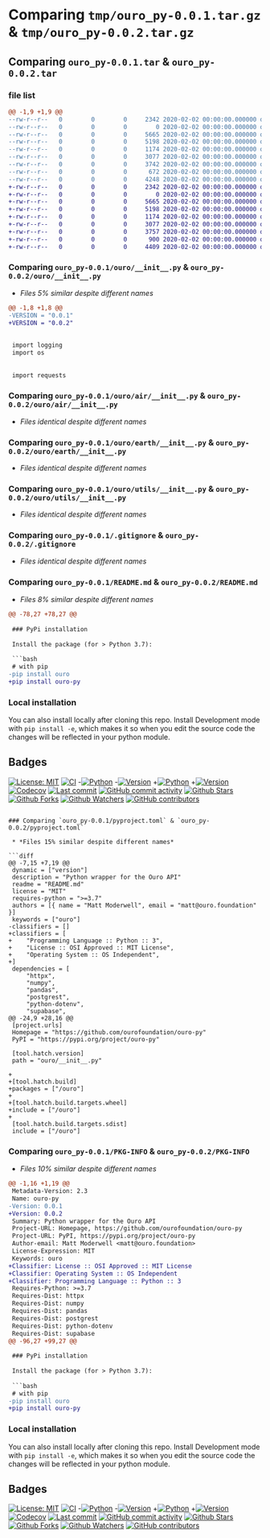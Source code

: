 # Comparing `tmp/ouro_py-0.0.1.tar.gz` & `tmp/ouro_py-0.0.2.tar.gz`

## Comparing `ouro_py-0.0.1.tar` & `ouro_py-0.0.2.tar`

### file list

```diff
@@ -1,9 +1,9 @@
--rw-r--r--   0        0        0     2342 2020-02-02 00:00:00.000000 ouro_py-0.0.1/ouro/__init__.py
--rw-r--r--   0        0        0        0 2020-02-02 00:00:00.000000 ouro_py-0.0.1/ouro/ouro.py
--rw-r--r--   0        0        0     5665 2020-02-02 00:00:00.000000 ouro_py-0.0.1/ouro/air/__init__.py
--rw-r--r--   0        0        0     5198 2020-02-02 00:00:00.000000 ouro_py-0.0.1/ouro/earth/__init__.py
--rw-r--r--   0        0        0     1174 2020-02-02 00:00:00.000000 ouro_py-0.0.1/ouro/utils/__init__.py
--rw-r--r--   0        0        0     3077 2020-02-02 00:00:00.000000 ouro_py-0.0.1/.gitignore
--rw-r--r--   0        0        0     3742 2020-02-02 00:00:00.000000 ouro_py-0.0.1/README.md
--rw-r--r--   0        0        0      672 2020-02-02 00:00:00.000000 ouro_py-0.0.1/pyproject.toml
--rw-r--r--   0        0        0     4248 2020-02-02 00:00:00.000000 ouro_py-0.0.1/PKG-INFO
+-rw-r--r--   0        0        0     2342 2020-02-02 00:00:00.000000 ouro_py-0.0.2/ouro/__init__.py
+-rw-r--r--   0        0        0        0 2020-02-02 00:00:00.000000 ouro_py-0.0.2/ouro/ouro.py
+-rw-r--r--   0        0        0     5665 2020-02-02 00:00:00.000000 ouro_py-0.0.2/ouro/air/__init__.py
+-rw-r--r--   0        0        0     5198 2020-02-02 00:00:00.000000 ouro_py-0.0.2/ouro/earth/__init__.py
+-rw-r--r--   0        0        0     1174 2020-02-02 00:00:00.000000 ouro_py-0.0.2/ouro/utils/__init__.py
+-rw-r--r--   0        0        0     3077 2020-02-02 00:00:00.000000 ouro_py-0.0.2/.gitignore
+-rw-r--r--   0        0        0     3757 2020-02-02 00:00:00.000000 ouro_py-0.0.2/README.md
+-rw-r--r--   0        0        0      900 2020-02-02 00:00:00.000000 ouro_py-0.0.2/pyproject.toml
+-rw-r--r--   0        0        0     4409 2020-02-02 00:00:00.000000 ouro_py-0.0.2/PKG-INFO
```

### Comparing `ouro_py-0.0.1/ouro/__init__.py` & `ouro_py-0.0.2/ouro/__init__.py`

 * *Files 5% similar despite different names*

```diff
@@ -1,8 +1,8 @@
-VERSION = "0.0.1"
+VERSION = "0.0.2"
 
 
 import logging
 import os
 
 
 import requests
```

### Comparing `ouro_py-0.0.1/ouro/air/__init__.py` & `ouro_py-0.0.2/ouro/air/__init__.py`

 * *Files identical despite different names*

### Comparing `ouro_py-0.0.1/ouro/earth/__init__.py` & `ouro_py-0.0.2/ouro/earth/__init__.py`

 * *Files identical despite different names*

### Comparing `ouro_py-0.0.1/ouro/utils/__init__.py` & `ouro_py-0.0.2/ouro/utils/__init__.py`

 * *Files identical despite different names*

### Comparing `ouro_py-0.0.1/.gitignore` & `ouro_py-0.0.2/.gitignore`

 * *Files identical despite different names*

### Comparing `ouro_py-0.0.1/README.md` & `ouro_py-0.0.2/README.md`

 * *Files 8% similar despite different names*

```diff
@@ -78,27 +78,27 @@
 
 ### PyPi installation
 
 Install the package (for > Python 3.7):
 
 ```bash
 # with pip
-pip install ouro
+pip install ouro-py
 ```
 
 ### Local installation
 
 You can also install locally after cloning this repo. Install Development mode with `pip install -e`, which makes it so when you edit the source code the changes will be reflected in your python module.
 
 ## Badges
 
 [![License: MIT](https://img.shields.io/badge/License-MIT-green.svg?label=license)](https://opensource.org/licenses/MIT)
 [![CI](https://github.com/ourofoundation/ouro-py/actions/workflows/ci.yml/badge.svg)](https://github.com/ourofoundation/ouro-py/actions/workflows/ci.yml)
-[![Python](https://img.shields.io/pypi/pyversions/ouro)](https://pypi.org/project/ouro)
-[![Version](https://img.shields.io/pypi/v/ouro?color=%2334D058)](https://pypi.org/project/ouro)
+[![Python](https://img.shields.io/pypi/pyversions/ouro-py)](https://pypi.org/project/ouro-py)
+[![Version](https://img.shields.io/pypi/v/ouro-py?color=%2334D058)](https://pypi.org/project/ouro-py)
 [![Codecov](https://codecov.io/gh/ourofoundation/ouro-py/branch/develop/graph/badge.svg)](https://codecov.io/gh/ourofoundation/ouro-py)
 [![Last commit](https://img.shields.io/github/last-commit/ourofoundation/ouro-py.svg?style=flat)](https://github.com/ourofoundation/ouro-py/commits)
 [![GitHub commit activity](https://img.shields.io/github/commit-activity/m/ourofoundation/ouro-py)](https://github.com/ourofoundation/ouro-py/commits)
 [![Github Stars](https://img.shields.io/github/stars/ourofoundation/ouro-py?style=flat&logo=github)](https://github.com/ourofoundation/ouro-py/stargazers)
 [![Github Forks](https://img.shields.io/github/forks/ourofoundation/ouro-py?style=flat&logo=github)](https://github.com/ourofoundation/ouro-py/network/members)
 [![Github Watchers](https://img.shields.io/github/watchers/ourofoundation/ouro-py?style=flat&logo=github)](https://github.com/ourofoundation/ouro-py)
 [![GitHub contributors](https://img.shields.io/github/contributors/ourofoundation/ouro-py)](https://github.com/ourofoundation/ouro-py/graphs/contributors)
```

### Comparing `ouro_py-0.0.1/pyproject.toml` & `ouro_py-0.0.2/pyproject.toml`

 * *Files 15% similar despite different names*

```diff
@@ -7,15 +7,19 @@
 dynamic = ["version"]
 description = "Python wrapper for the Ouro API"
 readme = "README.md"
 license = "MIT"
 requires-python = ">=3.7"
 authors = [{ name = "Matt Moderwell", email = "matt@ouro.foundation" }]
 keywords = ["ouro"]
-classifiers = []
+classifiers = [
+    "Programming Language :: Python :: 3",
+    "License :: OSI Approved :: MIT License",
+    "Operating System :: OS Independent",
+]
 dependencies = [
     "httpx",
     "numpy",
     "pandas",
     "postgrest",
     "python-dotenv",
     "supabase",
@@ -24,9 +28,16 @@
 [project.urls]
 Homepage = "https://github.com/ourofoundation/ouro-py"
 PyPI = "https://pypi.org/project/ouro-py"
 
 [tool.hatch.version]
 path = "ouro/__init__.py"
 
+
+[tool.hatch.build]
+packages = ["/ouro"]
+
+[tool.hatch.build.targets.wheel]
+include = ["/ouro"]
+
 [tool.hatch.build.targets.sdist]
 include = ["/ouro"]
```

### Comparing `ouro_py-0.0.1/PKG-INFO` & `ouro_py-0.0.2/PKG-INFO`

 * *Files 10% similar despite different names*

```diff
@@ -1,16 +1,19 @@
 Metadata-Version: 2.3
 Name: ouro-py
-Version: 0.0.1
+Version: 0.0.2
 Summary: Python wrapper for the Ouro API
 Project-URL: Homepage, https://github.com/ourofoundation/ouro-py
 Project-URL: PyPI, https://pypi.org/project/ouro-py
 Author-email: Matt Moderwell <matt@ouro.foundation>
 License-Expression: MIT
 Keywords: ouro
+Classifier: License :: OSI Approved :: MIT License
+Classifier: Operating System :: OS Independent
+Classifier: Programming Language :: Python :: 3
 Requires-Python: >=3.7
 Requires-Dist: httpx
 Requires-Dist: numpy
 Requires-Dist: pandas
 Requires-Dist: postgrest
 Requires-Dist: python-dotenv
 Requires-Dist: supabase
@@ -96,27 +99,27 @@
 
 ### PyPi installation
 
 Install the package (for > Python 3.7):
 
 ```bash
 # with pip
-pip install ouro
+pip install ouro-py
 ```
 
 ### Local installation
 
 You can also install locally after cloning this repo. Install Development mode with `pip install -e`, which makes it so when you edit the source code the changes will be reflected in your python module.
 
 ## Badges
 
 [![License: MIT](https://img.shields.io/badge/License-MIT-green.svg?label=license)](https://opensource.org/licenses/MIT)
 [![CI](https://github.com/ourofoundation/ouro-py/actions/workflows/ci.yml/badge.svg)](https://github.com/ourofoundation/ouro-py/actions/workflows/ci.yml)
-[![Python](https://img.shields.io/pypi/pyversions/ouro)](https://pypi.org/project/ouro)
-[![Version](https://img.shields.io/pypi/v/ouro?color=%2334D058)](https://pypi.org/project/ouro)
+[![Python](https://img.shields.io/pypi/pyversions/ouro-py)](https://pypi.org/project/ouro-py)
+[![Version](https://img.shields.io/pypi/v/ouro-py?color=%2334D058)](https://pypi.org/project/ouro-py)
 [![Codecov](https://codecov.io/gh/ourofoundation/ouro-py/branch/develop/graph/badge.svg)](https://codecov.io/gh/ourofoundation/ouro-py)
 [![Last commit](https://img.shields.io/github/last-commit/ourofoundation/ouro-py.svg?style=flat)](https://github.com/ourofoundation/ouro-py/commits)
 [![GitHub commit activity](https://img.shields.io/github/commit-activity/m/ourofoundation/ouro-py)](https://github.com/ourofoundation/ouro-py/commits)
 [![Github Stars](https://img.shields.io/github/stars/ourofoundation/ouro-py?style=flat&logo=github)](https://github.com/ourofoundation/ouro-py/stargazers)
 [![Github Forks](https://img.shields.io/github/forks/ourofoundation/ouro-py?style=flat&logo=github)](https://github.com/ourofoundation/ouro-py/network/members)
 [![Github Watchers](https://img.shields.io/github/watchers/ourofoundation/ouro-py?style=flat&logo=github)](https://github.com/ourofoundation/ouro-py)
 [![GitHub contributors](https://img.shields.io/github/contributors/ourofoundation/ouro-py)](https://github.com/ourofoundation/ouro-py/graphs/contributors)
```

